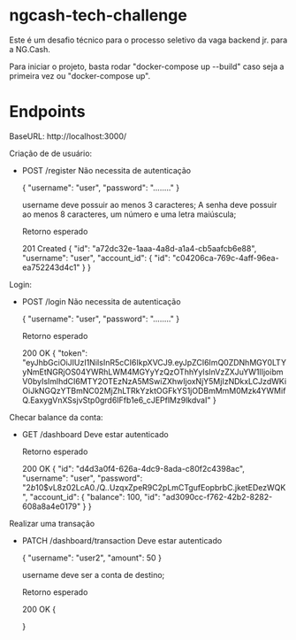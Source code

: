 # ngcash-tech-challenge

Este é um desafio técnico para o processo seletivo da vaga backend jr. para a NG.Cash.

Para iniciar o projeto, basta rodar "docker-compose up --build" caso seja a primeira vez ou "docker-compose up".

# Endpoints

BaseURL: http://localhost:3000/

Criação de de usuário:

- POST /register
  Não necessita de autenticação

  {
    "username": "user",
    "password": "........" 
  }

  username deve possuir ao menos 3 caracteres;
  A senha deve possuir ao menos 8 caracteres, um número e uma letra maiúscula;

  Retorno esperado

  201 Created
  {
    "id": "a72dc32e-1aaa-4a8d-a1a4-cb5aafcb6e88",
    "username": "user",
    "account_id": {
      "id": "c04206ca-769c-4aff-96ea-ea752243d4c1"
    }
  }

Login:

- POST /login
  Não necessita de autenticação

  {
    "username": "user",
	  "password": "........"
  }

  Retorno esperado

  200 OK
  {
    "token": 
    "eyJhbGciOiJIUzI1NiIsInR5cCI6IkpXVCJ9.eyJpZCI6ImQ0ZDNhMGY0LTYyNmEtNGRjOS04YWRhLWM4MGYyYzQzOThhYyIsInVzZXJuYW1lIjoibmV0byIsImlhdCI6MTY2OTEzNzA5MSwiZXhwIjoxNjY5MjIzNDkxLCJzdWKiOiJkNGQzYTBmNC02MjZhLTRkYzktOGFkYS1jODBmMmM0Mzk4YWMifQ.EaxygVnXSsjvStp0grd6IFfb1e6_cJEPflMz9lkdvaI"
  }

Checar balance da conta:

  - GET /dashboard
    Deve estar autenticado

    Retorno esperado

    200 OK
    {
      "id": "d4d3a0f4-626a-4dc9-8ada-c80f2c4398ac",
      "username": "user",
      "password": "$2b$10$vL8z02LcA0./Q..UzqxZpeR9C2pLmCTgufEopbrbC.jketEDezWQK",
      "account_id": {
        "balance": 100,
        "id": "ad3090cc-f762-42b2-8282-608a8a4e0179"
      }
    }

Realizar uma transação

  - PATCH /dashboard/transaction
    Deve estar autenticado
  
    {
      "username": "user2",
	    "amount": 50
    }

    username deve ser a conta de destino;

    Retorno esperado

    200 OK
    {
      
    }